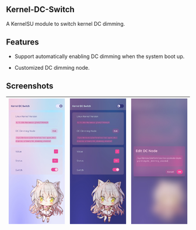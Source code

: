 ## Kernel-DC-Switch

A KernelSU module to switch kernel DC dimming.

## Features

- Support automatically enabling DC dimming when the system boot up.

- Customized DC dimming node.

## Screenshots

| ![](https://raw.githubusercontent.com/Dimuuni/Kernel-DC-Switch/main/images/screenshot_1.jpg) | ![](https://raw.githubusercontent.com/Dimuuni/Kernel-DC-Switch/main/images/screenshot_2.jpg) | ![](https://raw.githubusercontent.com/Dimuuni/Kernel-DC-Switch/main/images/screenshot_3.jpg) |
| ---------------------------------------------------------------- | ---------------------------------------------------------------- | ---------------------------------------------------------------- |
